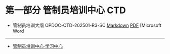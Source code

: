 # 第一部分 管制员培训中心 CTD

- 管制员培训大纲 OPDOC-CTD-202501-R3-SC [Markdown](/CTD/OPDOC-CTD-202501-R3-SC) [PDF](#) [Microsoft Word

---

- [管制员培训中心·学习中心](/CTD/Learning_Center/)
